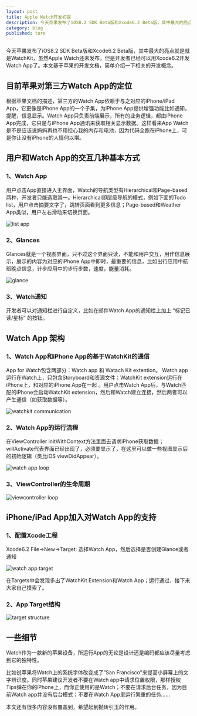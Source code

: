 ```yaml
---
layout: post
title: Apple Watch开发初探
description: 今天苹果发布了iOS8.2 SDK Beta版和Xcode6.2 Beta版，其中最大的亮点就是就是WatchKit，虽然Apple Watch还未发布，但是开发者已经可以用Xcode6.2开发Watch App了。本文基于苹果的开发文档，简单介绍一下相关的开发概念。
category: blog
published: ture
---
```


今天苹果发布了iOS8.2 SDK Beta版和Xcode6.2 Beta版，其中最大的亮点就是就是WatchKit，虽然Apple Watch还未发布，但是开发者已经可以用Xcode6.2开发Watch App了。本文基于苹果的开发文档，简单介绍一下相关的开发概念。

## 目前苹果对第三方Watch App的定位

根据苹果文档的描述，第三方的Watch App依赖于与之对应的iPhone/iPad App，它更像是iPhone App的一个子集，为iPhone App提供增强功能比如通知，提醒，信息显示。Watch App只负责前端展示，所有的业务逻辑，都由iPhone App完成，它只是与iPhone App通讯来获取相关显示数据。这样看来App Watch是不是应该说妈妈再也不用担心我的内存和电池，因为代码全跑在iPhone上，可是你让没有iPhone的人情何以堪。

## 用户和Watch App的交互几种基本方式

### 1、Watch App
用户点击App直接进入主界面，Watch的导航类型有Hierarchical和Page-based两种，开发者只能选取其一。Hierarchical即层级导航的模式，例如下面的Todo list，用户点击摘要文字了，跳转页面看到更多信息；Page-based和Weather App类似，用户左右滑动来切换页面。

![list app](/images/tech/applewatch/list_app.png)

### 2、Glances
Glances就是一个视图界面，只不过这个界面只读，不能和用户交互，用作信息展示，展示的内容为对应的iPhone App中即时，最重要的信息，比如出行应用中航班晚点信息，计步应用中的步行步数，速度，能量消耗。

![glance](/images/tech/applewatch/glance.png)

### 3、Watch通知
开发者可以对通知栏进行自定义，比如在邮件Watch App的通知栏上加上 “标记已读/星标” 的按钮。

## Watch App 架构

### 1、Watch App和iPhone App的基于WatchKit的通信
App for Watch包含两部分：Watch app 和 Watach Kit extention。 Watch app运行在Watch上，只包含Storyboard和资源文件；WatchKit extension运行在iPhone上，和对应的iPhone App在一起 。用户点击Watch App后，与Watch匹配的iPhone会启动WatchKit extension，然后和Watch建立连接，然后两者可以产生通信（如获取数据等）。

![watchkit communication](/images/tech/applewatch/watchkit_communication.png)

### 2、Watch App的运行流程
在ViewController initWithContext方法里面去请求iPhone获取数据；willActivate代表界面已经出现了，必须要显示了，在这里可以做一些视图显示后的初始逻辑（类比iOS viewDidAppear）。

![watch app loop](/images/tech/applewatch/watch_app_loop.png)

### 3、ViewController的生命周期

![viewcontroller loop](/images/tech/applewatch/viewcontroller_loop.png)

## iPhone/iPad App加入对Watch App的支持

### 1、配置Xcode工程
Xcode6.2 File->New->Target: 选择Watch App，然后选择是否创建Glance或者通知

![watch app target](/images/tech/applewatch/watch_app_target.png)

在Targets中会发现多出了WatchKit Extension和Watch App；运行通过，接下来大家自己摸索了。

### 2、App Target结构
![target structure](/images/tech/applewatch/target_structure.png)

## 一些细节

Watch作为一款新的苹果设备，所运行App的无论是设计还是编码都应该尽量考虑到它的独特性。

比如说苹果将Watch上的系统字体改变成了”San Francisco”来提高小屏幕上的文字辨识度。同时苹果建议开发者不要在Watch app中请求位置权限，那样授权Tips弹在你的iPhone上，而你正使用的是Watch；不要在请求后台任务，因为目前Watch app并没有后台模式；不要在Watch App里运行繁重的任务......

本文还有很多内容没有覆盖到，希望起到抛砖引玉的作用。